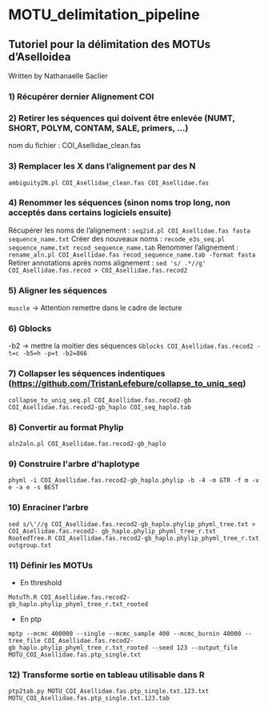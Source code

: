 # MOTU_delimitation_pipeline

## Tutoriel pour la délimitation des MOTUs d’Aselloidea
Written by Nathanaelle Saclier

### 1) Récupérer dernier Alignement COI

### 2) Retirer les séquences qui doivent être enlevée (NUMT, SHORT, POLYM, CONTAM, SALE, primers, ...)
nom du fichier : COI_Asellidae_clean.fas

### 3) Remplacer les X dans l’alignement par des N
`
ambiguity2N.pl COI_Asellidae_clean.fas COI_Asellidae.fas
`

### 4) Renommer les séquences (sinon noms trop long, non acceptés dans certains logiciels ensuite)
Récupérer les noms de l’alignement :
`seq2id.pl COI_Asellidae.fas fasta sequence_name.txt`
Créer des nouveaux noms :
`recode_e3s_seq.pl sequence_name.txt recod_sequence_name.tab`
Renommer l’alignement :
`rename_aln.pl COI_Asellidae.fas recod_sequence_name.tab -format fasta`
Retirer annotations après noms alignement :
`sed 's/ .*//g' COI_Asellidae.fas.recod > COI_Asellidae.fas.recod2`

### 5) Aligner les séquences

`muscle`
→ Attention remettre dans le cadre de lecture

### 6) Gblocks

-b2 → mettre la moitier des séquences
`Gblocks COI_Asellidae.fas.recod2 -t=c -b5=h -p=t -b2=866`

### 7) Collapser les séquences indentiques (https://github.com/TristanLefebure/collapse_to_uniq_seq)

`collapse_to_uniq_seq.pl COI_Asellidae.fas.recod2-gb COI_Asellidae.fas.recod2-gb_haplo COI_seq_haplo.tab`

### 8) Convertir au format Phylip

`aln2aln.pl COI_Asellidae.fas.recod2-gb_haplo`

### 9) Construire l'arbre d'haplotype

`phyml -i COI_Asellidae.fas.recod2-gb_haplo.phylip -b -4 -m GTR -f m -v e -a e -s BEST`

### 10) Enraciner l’arbre

`sed s/\'//g COI_Asellidae.fas.recod2-gb_haplo.phylip_phyml_tree.txt > COI_Asellidae.fas.recod2-
gb_haplo.phylip_phyml_tree_r.txt
RootedTree.R COI_Asellidae.fas.recod2-gb_haplo.phylip_phyml_tree_r.txt outgroup.txt`

### 11) Définir les MOTUs

- En threshold

`MotuTh.R COI_Asellidae.fas.recod2-gb_haplo.phylip_phyml_tree_r.txt_rooted`

- En ptp

`mptp --mcmc 400000 --single --mcmc_sample 400 --mcmc_burnin 40000 --tree_file
COI_Asellidae.fas.recod2-gb_haplo.phylip_phyml_tree_r.txt_rooted --seed 123 --output_file
MOTU_COI_Asellidae.fas.ptp_single.txt`

### 12) Transforme sortie en tableau utilisable dans R

`ptp2tab.py MOTU_COI_Asellidae.fas.ptp_single.txt.123.txt MOTU_COI_Asellidae.fas.ptp_single.txt.123.tab`
